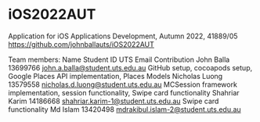 # iOS2022AUT
Application for iOS Applications Development, Autumn 2022, 41889/05
https://github.com/johnballauts/iOS2022AUT

Team members:
Name            Student ID    UTS Email                               Contribution
John Balla      13699766      john.a.balla@student.uts.edu.au         GitHub setup, cocoapods setup, Google Places API implementation, Places Models
Nicholas Luong  13579558      nicholas.d.luong@student.uts.edu.au     MCSession framework implementation, session functionality, Swipe card functionality
Shahriar Karim  14186668      shahriar.karim-1@student.uts.edu.au     Swipe card functionality
Md Islam        13420498      mdrakibul.islam-2@student.uts.edu.au    
